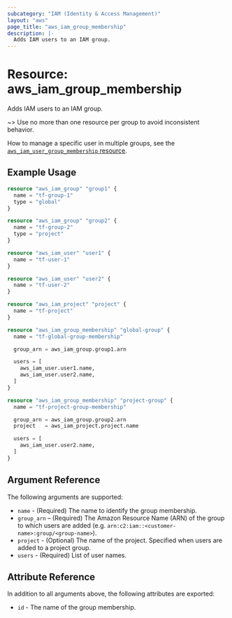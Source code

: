 ```yaml
---
subcategory: "IAM (Identity & Access Management)"
layout: "aws"
page_title: "aws_iam_group_membership"
description: |-
  Adds IAM users to an IAM group.
---
```


[tf-user-group-membership]: iam_user_group_membership.html

# Resource: aws_iam_group_membership

Adds IAM users to an IAM group.

~> Use no more than one resource per group to avoid inconsistent behavior.

How to manage a specific user in multiple groups,
see the [`aws_iam_user_group_membership` resource][tf-user-group-membership].

## Example Usage

```terraform
resource "aws_iam_group" "group1" {
  name = "tf-group-1"
  type = "global"
}

resource "aws_iam_group" "group2" {
  name = "tf-group-2"
  type = "project"
}

resource "aws_iam_user" "user1" {
  name = "tf-user-1"
}

resource "aws_iam_user" "user2" {
  name = "tf-user-2"
}

resource "aws_iam_project" "project" {
  name = "tf-project"
}

resource "aws_iam_group_membership" "global-group" {
  name = "tf-global-group-membership"

  group_arn = aws_iam_group.group1.arn

  users = [
    aws_iam_user.user1.name,
    aws_iam_user.user2.name,
  ]
}

resource "aws_iam_group_membership" "project-group" {
  name = "tf-project-group-membership"

  group_arn = aws_iam_group.group2.arn
  project   = aws_iam_project.project.name

  users = [
    aws_iam_user.user2.name,
  ]
}
```

## Argument Reference

The following arguments are supported:

* `name` - (Required) The name to identify the group membership.
* `group_arn` – (Required) The Amazon Resource Name (ARN) of the group to which users are added
  (e.g. `arn:c2:iam::<customer-name>:group/<group-name>`).
* `project` - (Optional) The name of the project. Specified when users are added to a project group.
* `users` - (Required) List of user names.

## Attribute Reference

In addition to all arguments above, the following attributes are exported:

* `id` - The name of the group membership.
